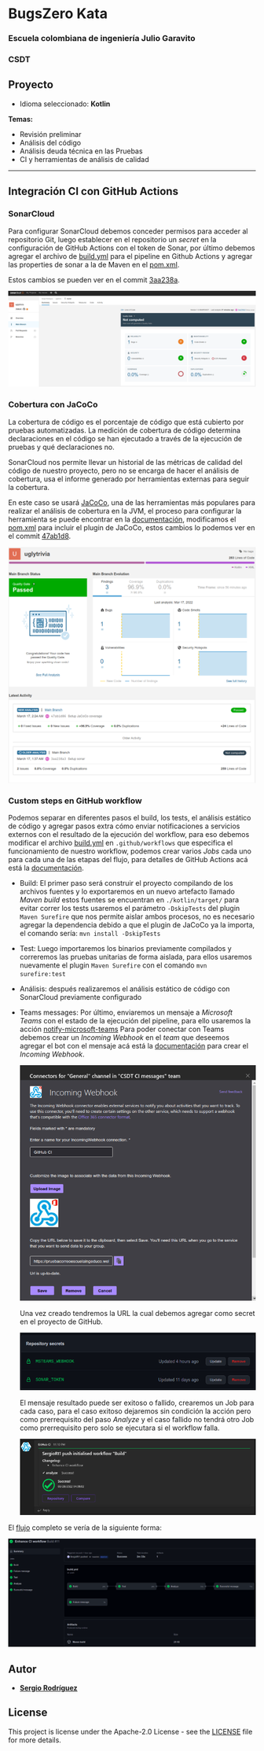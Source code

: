 # BugsZero Kata

### Escuela colombiana de ingeniería Julio Garavito

### CSDT

## Proyecto

* Idioma seleccionado: **Kotlin**

**Temas:**

* Revisión preliminar
* Análisis del código
* Análisis deuda técnica en las Pruebas
* CI y herramientas de análisis de calidad

---

## Integración CI con GitHub Actions

### SonarCloud

Para configurar SonarCloud debemos conceder permisos para acceder al repositorio Git, luego establecer en el repositorio
un _secret_ en la configuración de GitHub Actions con el token de Sonar, por último debemos agregar el archivo de
[build.yml](.github/workflows/build.yml) para el pipeline en Github Actions y agregar las properties de sonar a la de
Maven en el [pom.xml](kotlin/pom.xml).

Estos cambios se pueden ver en el
commit [3aa238a](https://github.com/SergioRt1/BugsZero-Kata/commit/3aa238a3710a7dfe305d479010f3de8403a349cd).

![](img/sonarcloud.png)

### Cobertura con JaCoCo

La cobertura de código es el porcentaje de código que está cubierto por pruebas automatizadas. La medición de cobertura
de código determina declaraciones en el código se han ejecutado a través de la ejecución de pruebas y qué declaraciones
no.

SonarCloud nos permite llevar un historial de las métricas de calidad del código de nuestro proyecto, pero no se encarga
de hacer el análisis de cobertura, usa el informe generado por herramientas externas para seguir la cobertura.

En este caso se usará [JaCoCo](https://github.com/jacoco/jacoco), una de las herramientas más populares para realizar el
análisis de cobertura en la JVM, el proceso para configurar la herramienta se puede encontrar en
la [documentación](https://docs.sonarcloud.io/enriching/test-coverage/java-test-coverage/), modificamos
el [pom.xml](kotlin/pom.xml) para incluir el plugin de JaCoCo, estos cambios lo podemos ver en el
commit [47ab1d8](https://github.com/SergioRt1/BugsZero-Kata/commit/47ab1d86c98062929db639ee6285a6897b3de69b).

![](img/with_coverage.png)

### Custom steps en GitHub workflow

Podemos separar en diferentes pasos el build, los tests, el análisis estático de código y agregar pasos extra cómo
enviar notificaciones a servicios externos con el resultado de la ejecución del workflow, para eso debemos modificar el
archivo [build.yml](.github/workflows/build.yml) en `.github/workflows` que especifica el funcionamiento de nuestro
workflow, podemos crear varios _Jobs_ cada uno para cada una de las etapas del flujo, para detalles de GitHub Actions
acá está la [documentación](https://docs.github.com/es/actions).

* Build: El primer paso será construir el proyecto compilando de los archivos fuentes y lo exportaremos en un nuevo
  artefacto llamado _Maven build_ estos fuentes se encuentran en `./kotlin/target/` para evitar correr los tests
  usaremos el parámetro `-DskipTests` del plugin `Maven Surefire` que nos permite aislar ambos procesos, no es necesario
  agregar la dependencia debido a que el plugin de JaCoCo ya la importa, el comando sería: `mvn install -DskipTests`
* Test: Luego importaremos los binarios previamente compilados y correremos las pruebas unitarias de forma aislada, para
  ellos usaremos nuevamente el plugin `Maven Surefire` con el comando `mvn surefire:test`
* Análisis: después realizaremos el análisis estático de código con SonarCloud previamente configurado
* Teams messages: Por último, enviaremos un mensaje a _Microsoft Teams_ con el estado de la ejecución del pipeline, para
  ello usaremos la acción [notify-microsoft-teams](https://github.com/marketplace/actions/notify-microsoft-teams)
  Para poder conectar con Teams debemos crear un _Incoming Webhook_ en el _team_ que deseemos agregar el bot con el
  mensaje acá está
  la [documentación](https://docs.microsoft.com/en-us/microsoftteams/platform/webhooks-and-connectors/how-to/add-incoming-webhook)
  para crear el _Incoming Webhook_.
  
  ![](img/webhook.png)  
  
  Una vez creado tendremos la URL la cual debemos agregar como secret en el proyecto
  de GitHub.

  ![](img/secret.png)

  El mensaje resultado puede ser exitoso o fallido, crearemos un Job para cada caso, para el caso exitoso dejaremos sin
  condición la acción pero como prerrequisito del paso _Analyze_ y el caso fallido no tendrá otro Job como prerrequisito
  pero solo se ejecutara si el workflow falla.

  ![](img/message.png)

El [flujo](https://github.com/SergioRt1/BugsZero-Kata/actions/runs/2050089763) completo se vería de la siguiente forma:

![](img/flujo.png)

## Autor

* **[Sergio Rodríguez](https://github.com/SergioRt1)**

## License

This project is license under the Apache-2.0 License - see the [LICENSE](LICENSE) file for more details.
